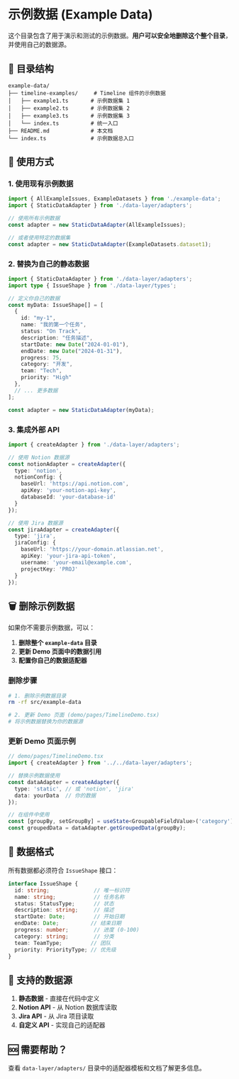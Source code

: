 # 示例数据 (Example Data)

这个目录包含了用于演示和测试的示例数据。**用户可以安全地删除这个整个目录**，并使用自己的数据源。

## 📂 目录结构

```
example-data/
├── timeline-examples/     # Timeline 组件的示例数据
│   ├── example1.ts       # 示例数据集 1
│   ├── example2.ts       # 示例数据集 2
│   ├── example3.ts       # 示例数据集 3
│   └── index.ts          # 统一入口
├── README.md             # 本文档
└── index.ts              # 示例数据总入口
```

## 🚀 使用方式

### 1. 使用现有示例数据

```typescript
import { AllExampleIssues, ExampleDatasets } from './example-data';
import { StaticDataAdapter } from './data-layer/adapters';

// 使用所有示例数据
const adapter = new StaticDataAdapter(AllExampleIssues);

// 或者使用特定的数据集
const adapter = new StaticDataAdapter(ExampleDatasets.dataset1);
```

### 2. 替换为自己的静态数据

```typescript
import { StaticDataAdapter } from './data-layer/adapters';
import type { IssueShape } from './data-layer/types';

// 定义你自己的数据
const myData: IssueShape[] = [
  {
    id: "my-1",
    name: "我的第一个任务",
    status: "On Track",
    description: "任务描述",
    startDate: new Date("2024-01-01"),
    endDate: new Date("2024-01-31"),
    progress: 75,
    category: "开发",
    team: "Tech",
    priority: "High"
  },
  // ... 更多数据
];

const adapter = new StaticDataAdapter(myData);
```

### 3. 集成外部 API

```typescript
import { createAdapter } from './data-layer/adapters';

// 使用 Notion 数据源
const notionAdapter = createAdapter({
  type: 'notion',
  notionConfig: {
    baseUrl: 'https://api.notion.com',
    apiKey: 'your-notion-api-key',
    databaseId: 'your-database-id'
  }
});

// 使用 Jira 数据源
const jiraAdapter = createAdapter({
  type: 'jira',
  jiraConfig: {
    baseUrl: 'https://your-domain.atlassian.net',
    apiKey: 'your-jira-api-token',
    username: 'your-email@example.com',
    projectKey: 'PROJ'
  }
});
```

## 🗑️ 删除示例数据

如果你不需要示例数据，可以：

1. **删除整个 `example-data` 目录**
2. **更新 Demo 页面中的数据引用**
3. **配置你自己的数据适配器**

### 删除步骤

```bash
# 1. 删除示例数据目录
rm -rf src/example-data

# 2. 更新 Demo 页面 (demo/pages/TimelineDemo.tsx)
# 将示例数据替换为你的数据源
```

### 更新 Demo 页面示例

```typescript
// demo/pages/TimelineDemo.tsx
import { createAdapter } from '../../data-layer/adapters';

// 替换示例数据使用
const dataAdapter = createAdapter({
  type: 'static', // 或 'notion', 'jira'
  data: yourData  // 你的数据
});

// 在组件中使用
const [groupBy, setGroupBy] = useState<GroupableFieldValue>('category');
const groupedData = dataAdapter.getGroupedData(groupBy);
```

## 🔧 数据格式

所有数据都必须符合 `IssueShape` 接口：

```typescript
interface IssueShape {
  id: string;              // 唯一标识符
  name: string;            // 任务名称
  status: StatusType;      // 状态
  description: string;     // 描述
  startDate: Date;         // 开始日期
  endDate: Date;          // 结束日期
  progress: number;        // 进度 (0-100)
  category: string;        // 分类
  team: TeamType;         // 团队
  priority: PriorityType; // 优先级
}
```

## 📝 支持的数据源

1. **静态数据** - 直接在代码中定义
2. **Notion API** - 从 Notion 数据库读取
3. **Jira API** - 从 Jira 项目读取
4. **自定义 API** - 实现自己的适配器

## 🆘 需要帮助？

查看 `data-layer/adapters/` 目录中的适配器模板和文档了解更多信息。 